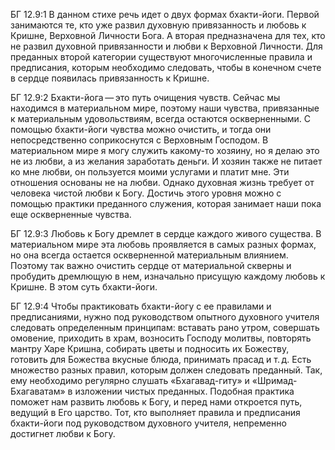 БГ 12.9:1	В данном стихе речь идет о двух формах бхакти-йоги. Первой занимаются те, кто уже развил духовную привязанность и любовь к Кришне, Верховной Личности Бога. А вторая предназначена для тех, кто не развил духовной привязанности и любви к Верховной Личности. Для преданных второй категории существуют многочисленные правила и предписания, которым необходимо следовать, чтобы в конечном счете в сердце появилась привязанность к Кришне.

БГ 12.9:2	Бхакти-йога — это путь очищения чувств. Сейчас мы находимся в материальном мире, поэтому наши чувства, привязанные к материальным удовольствиям, всегда остаются оскверненными. С помощью бхакти-йоги чувства можно очистить, и тогда они непосредственно соприкоснутся с Верховным Господом. В материальном мире я могу служить какому-то хозяину, но я делаю это не из любви, а из желания заработать деньги. И хозяин также не питает ко мне любви, он пользуется моими услугами и платит мне. Эти отношения основаны не на любви. Однако духовная жизнь требует от человека чистой любви к Богу. Достичь этого уровня можно с помощью практики преданного служения, которая занимает наши пока еще оскверненные чувства.

БГ 12.9:3	Любовь к Богу дремлет в сердце каждого живого существа. В материальном мире эта любовь проявляется в самых разных формах, но она всегда остается оскверненной материальным влиянием. Поэтому так важно очистить сердце от материальной скверны и пробудить дремлющую в нем, изначально присущую каждому любовь к Кришне. В этом суть бхакти-йоги.

БГ 12.9:4	Чтобы практиковать бхакти-йогу с ее правилами и предписаниями, нужно под руководством опытного духовного учителя следовать определенным принципам: вставать рано утром, совершать омовение, приходить в храм, возносить Господу молитвы, повторять мантру Харе Кришна, собирать цветы и подносить их Божеству, готовить для Божества вкусные блюда, принимать прасад и т. д. Есть множество разных правил, которым должен следовать преданный. Так, ему необходимо регулярно слушать «Бхагавад-гиту» и «Шримад-Бхагаватам» в изложении чистых преданных. Подобная практика поможет нам развить любовь к Богу, и перед нами откроется путь, ведущий в Его царство. Тот, кто выполняет правила и предписания бхакти-йоги под руководством духовного учителя, непременно достигнет любви к Богу.